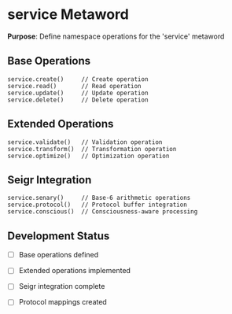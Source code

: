 # service Metaword

**Purpose**: Define namespace operations for the 'service' metaword

## Base Operations

```hyphos
service.create()     // Create operation
service.read()       // Read operation  
service.update()     // Update operation
service.delete()     // Delete operation
```

## Extended Operations

```hyphos
service.validate()   // Validation operation
service.transform()  // Transformation operation
service.optimize()   // Optimization operation
```

## Seigr Integration

```hyphos
service.senary()     // Base-6 arithmetic operations
service.protocol()   // Protocol buffer integration
service.conscious()  // Consciousness-aware processing
```

## Development Status

- [ ] Base operations defined
- [ ] Extended operations implemented  
- [ ] Seigr integration complete
- [ ] Protocol mappings created

